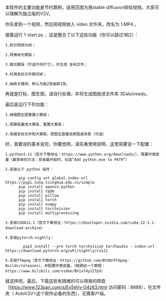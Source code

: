 本软件的主要功能是节约算例，适用范围为用stable diffusion转绘视频。大家可以理解为独立版的V2V。


你先拿到一个视频，然后把视频放入 video 文件夹，改名为 1.MP4 。

接着运行 1-start.py ，这是整合了以下这些功能（你可以跳过1和2）：

    1.拆分视频为帧；
    
    2.转换帧为蒙版；
    
    3.裁切蒙版（可选不同尺寸），并生成 坐标文件；
    
    4.利用坐标文件裁切帧；
    
    5.抽取关键帧，默认为每2张抽取1张。
    

再就是打标、图生图，请自行处理，并将生成图放进文件夹 3Datu\ready。

最后是运行下列功能：

    1.根据图生图重置小蒙版；
    
    2.把蒙版塞进大蒙版，重置大蒙版；
    
    3.依据坐标文件和大蒙版，把图生图塞进原图或背景（可选）

    
好，我要说的基本说完，你要想用，请先看使用说明，这里简要说一下配置：

    1.python3.11（官方下载地址：https://www.python.org/downloads/），需要环境变量（最简单的方法：安装最开始时，勾选“Add python.exe to PATH”）
    
    2.安装以下 python 组件：
    
```
      pip config set global.index-url https://pypi.tuna.tsinghua.edu.cn/simple
      pip install opencv-python
      pip install tqdm
      pip install pillow
      pip install torch
      pip install numpy
      pip install torchvision
      pip install multiprocessing
```
    3.安装CUDA12.1（官方下载地址：https://developer.nvidia.com/cuda-12-1-1-download-archive）

    4.安装pytorch-nightly：
```
        pip3 install --pre torch torchvision torchaudio --index-url https://download.pytorch.org/whl/nightly/cu121
```

    5.安装ffmpeg（官方下载地址：https://github.com/BtbN/FFmpeg-Builds/releases），并配置环境变量。（随便给一个教程：https://www.bilibili.com/video/BV1xf4y1Z7pV）
    
就这样吧，最后，下载这些有困难的可以用我的网盘（https://www.123pan.com/s/Ev5eVv-G4z63.html 访问密码：8888），在文件夹（
AutoV2V>这个软件必备的东西），无需客户端。
    
